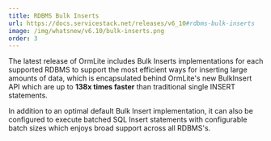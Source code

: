 ```yaml
---
title: RDBMS Bulk Inserts
url: https://docs.servicestack.net/releases/v6_10#rdbms-bulk-inserts
image: /img/whatsnew/v6.10/bulk-inserts.png
order: 3
---
```


The latest release of OrmLite includes Bulk Inserts implementations for each supported RDBMS to support the most 
efficient ways for inserting large amounts of data, which is encapsulated behind OrmLite's new BulkInsert API
which are up to **138x times faster** than traditional single INSERT statements.

In addition to an optimal default Bulk Insert implementation, it can also be configured to execute batched 
SQL Insert statements with configurable batch sizes which enjoys broad support across all RDBMS's.